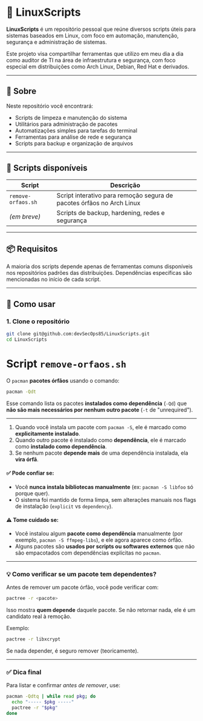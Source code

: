 # 🐧 LinuxScripts

**LinuxScripts** é um repositório pessoal que reúne diversos scripts úteis para sistemas baseados em Linux, com foco em automação, manutenção, segurança e administração de sistemas.

Este projeto visa compartilhar ferramentas que utilizo em meu dia a dia como auditor de TI na área de infraestrutura e segurança, com foco especial em distribuições como Arch Linux, Debian, Red Hat e derivados.

---

## 📂 Sobre

Neste repositório você encontrará:

- Scripts de limpeza e manutenção do sistema
- Utilitários para administração de pacotes
- Automatizações simples para tarefas do terminal
- Ferramentas para análise de rede e segurança
- Scripts para backup e organização de arquivos


---

## 📜 Scripts disponíveis

| Script              | Descrição                                                                 |
|---------------------|---------------------------------------------------------------------------|
| `remove-orfaos.sh`  | Script interativo para remoção segura de pacotes órfãos no Arch Linux     |
| *(em breve)*        | Scripts de backup, hardening, redes e segurança                           |

---

## 📦 Requisitos

A maioria dos scripts depende apenas de ferramentas comuns disponíveis nos repositórios padrões das distribuições. Dependências específicas são mencionadas no início de cada script.

---

## 🚀 Como usar

### 1. Clone o repositório

```bash
git clone git@github.com:devSecOps85/LinuxScripts.git
cd LinuxScripts
```

# Script `remove-orfaos.sh`

O `pacman` **pacotes órfãos** usando o comando:

```bash
pacman -Qdt
````

Esse comando lista os pacotes **instalados como dependência** (`-Qd`) que **não são mais necessários por nenhum outro pacote** (`-t` de "unrequired").

---

1. Quando você instala um pacote com `pacman -S`, ele é marcado como **explicitamente instalado**.
2. Quando outro pacote é instalado como **dependência**, ele é marcado como **instalado como dependência**.
3. Se nenhum pacote **depende mais** de uma dependência instalada, ela **vira órfã**.


#### ✅ Pode confiar se:

* Você **nunca instala bibliotecas manualmente** (ex: `pacman -S libfoo` só porque quer).
* O sistema foi mantido de forma limpa, sem alterações manuais nos flags de instalação (`explicit` vs `dependency`).

#### ⚠️ Tome cuidado se:

* Você instalou algum **pacote como dependência** manualmente (por exemplo, `pacman -S ffmpeg-libs`), e ele agora aparece como órfão.
* Alguns pacotes são **usados por scripts ou softwares externos** que não são empacotados com dependências explícitas no `pacman`.

---

### 💡 Como verificar se um pacote tem dependentes?

Antes de remover um pacote órfão, você pode verificar com:

```bash
pactree -r <pacote>
```

Isso mostra **quem depende** daquele pacote. Se não retornar nada, ele é um candidato real à remoção.

Exemplo:

```bash
pactree -r libxcrypt
```

Se nada depender, é seguro remover (teoricamente).

---

### ✅ Dica final

Para listar e confirmar *antes de remover*, use:

```bash
pacman -Qdtq | while read pkg; do
  echo "----- $pkg -----"
  pactree -r "$pkg"
done
```



